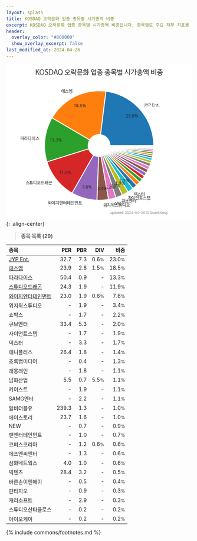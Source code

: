 ```yaml
---
layout: splash
title: KOSDAQ 오락문화 업종 종목별 시가총액 비중
excerpt: KOSDAQ 오락문화 업종 종목별 시가총액 비중입니다. 종목별로 주요 재무 지표를 함께 표시합니다.
header:
  overlay_color: "#800000"
  show_overlay_excerpt: false
last_modified_at: 2024-04-26
---
```



![KOSDAQ 오락문화 업종 종목별 시가총액 비중](/stats/sector/images/kosdaq_업종_오락문화_종목.png){: .align-center}


> **종목 목록 (29)**<a id="list"></a>

| **종목** | **PER** | **PBR** | **DIV** | **비중** |
| :------- | ------: | ------: | ------: | -------: |
| [JYP Ent.](/035900/) | 32.7 | 7.3 | 0.6<small>%</small> | 23.0<small>%</small> |
| [에스엠](/041510/) | 23.9 | 2.8 | 1.5<small>%</small> | 18.5<small>%</small> |
| [파라다이스](/034230/) | 50.4 | 0.9 | - | 13.3<small>%</small> |
| [스튜디오드래곤](/253450/) | 24.3 | 1.9 | - | 11.9<small>%</small> |
| [와이지엔터테인먼트](/122870/) | 23.0 | 1.9 | 0.6<small>%</small> | 7.6<small>%</small> |
| 위지윅스튜디오 | - | 1.9 | - | 3.4<small>%</small> |
| 쇼박스 | - | 1.7 | - | 2.2<small>%</small> |
| 큐브엔터 | 33.4 | 5.3 | - | 2.0<small>%</small> |
| 자이언트스텝 | - | 1.7 | - | 1.9<small>%</small> |
| 덱스터 | - | 3.3 | - | 1.7<small>%</small> |
| 애니플러스 | 26.4 | 1.8 | - | 1.4<small>%</small> |
| 초록뱀미디어 | - | 0.4 | - | 1.3<small>%</small> |
| 래몽래인 | - | 1.8 | - | 1.1<small>%</small> |
| 남화산업 | 5.5 | 0.7 | 5.5<small>%</small> | 1.1<small>%</small> |
| 키이스트 | - | 1.9 | - | 1.1<small>%</small> |
| SAMG엔터 | - | 2.2 | - | 1.1<small>%</small> |
| 알비더블유 | 239.3 | 1.3 | - | 1.0<small>%</small> |
| 에이스토리 | 23.7 | 1.6 | - | 1.0<small>%</small> |
| NEW | - | 0.7 | - | 0.9<small>%</small> |
| 팬엔터테인먼트 | - | 1.0 | - | 0.7<small>%</small> |
| 코퍼스코리아 | - | 1.2 | 0.6<small>%</small> | 0.6<small>%</small> |
| 에프엔씨엔터 | - | 1.3 | - | 0.6<small>%</small> |
| 삼화네트웍스 | 4.0 | 1.0 | - | 0.6<small>%</small> |
| 빅텐츠 | 28.4 | 3.2 | - | 0.5<small>%</small> |
| 바른손이앤에이 | - | 0.5 | - | 0.4<small>%</small> |
| 판타지오 | - | 0.9 | - | 0.3<small>%</small> |
| 캐리소프트 | - | 2.9 | - | 0.3<small>%</small> |
| 스튜디오산타클로스 | - | 0.2 | - | 0.2<small>%</small> |
| 아이오케이 | - | 0.2 | - | 0.2<small>%</small> |

{% include commons/footnotes.md %}